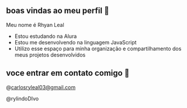 ## boas vindas ao meu perfil 🧡

Meu nome é Rhyan Leal

- Estou estudando na Alura
- Estou me desenvolvendo na linguagem JavaScript
- Utilizo esse espaço para minha organização e compartilhamento dos meus projetos desenvolvidos

## voce entrar em contato comigo 🤘

@carlosryleal03@gmail.com

@rylindoDIvo
